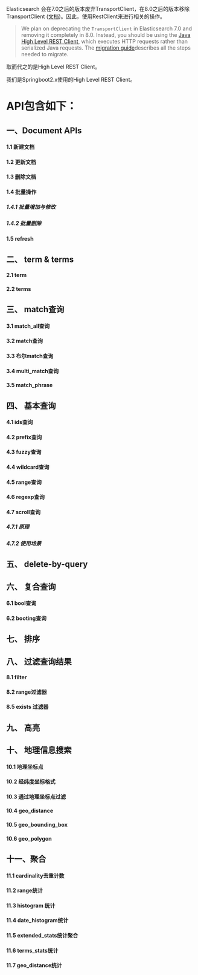 Elasticsearch 会在7.0之后的版本废弃TransportClient，在8.0之后的版本移除TransportClient ([文档](https://www.elastic.co/guide/en/elasticsearch/client/java-api/current/client.html))。因此，使用RestClient来进行相关的操作。

> We plan on deprecating the `TransportClient` in Elasticsearch 7.0 and removing it completely in 8.0. Instead, you should be using the [Java High Level REST Client](https://www.elastic.co/guide/en/elasticsearch/client/java-rest/6.4/java-rest-high.html), which executes HTTP requests rather than serialized Java requests. The [migration guide](https://www.elastic.co/guide/en/elasticsearch/client/java-rest/6.4/java-rest-high-level-migration.html)describes  all the steps needed to migrate.

取而代之的是High Level REST Client。

我们是Springboot2.x使用的High Level REST Client。

# API包含如下：

## 一、Document APIs

#### 	1.1 新建文档

#### 	1.2 更新文档

#### 	1.3 删除文档

#### 	1.4 批量操作

##### 	  		  1.4.1 批量增加与修改

##### 	   		 1.4.2 批量删除

#### 	1.5 refresh

## 二、 term & terms

#### 	2.1 term

#### 	2.2 terms

## 三、 match查询

####   	3.1 match_all查询

####   	3.2  match查询

####   	3.3 布尔match查询

####   	3.4 multi_match查询

####   	3.5 match_phrase 
## 四、 基本查询

#### 	4.1 ids查询

#### 	4.2 prefix查询

#### 	4.3 fuzzy查询

#### 	4.4 wildcard查询

#### 	4.5 range查询

#### 	4.6 regexp查询

#### 	4.7 scroll查询

#####   	 	4.7.1 原理

#####   		 4.7.2 使用场景

## 五、 delete-by-query

## 六、 复合查询

#### 	6.1 bool查询

#### 	6.2 booting查询

## 七、 排序

## 八、 过滤查询结果

#### 	8.1  filter

#### 	8.2 range过滤器

####     8.5 exists 过滤器

## 九、 高亮

## 十、 地理信息搜索

#### 	10.1 地理坐标点

#### 	10.2 经纬度坐标格式

#### 	10.3 通过地理坐标点过滤

#### 	10.4 geo_distance

#### 	10.5  geo_bounding_box

#### 	10.6 geo_polygon

## 十一、聚合

#### 	11.1 cardinality去重计数

#### 	11.2 range统计

#### 	11.3 histogram 统计

#### 	11.4 date_histogram统计

#### 	11.5 extended_stats统计聚合

#### 	11.6 terms_stats统计

#### 	11.7 geo_distance统计
